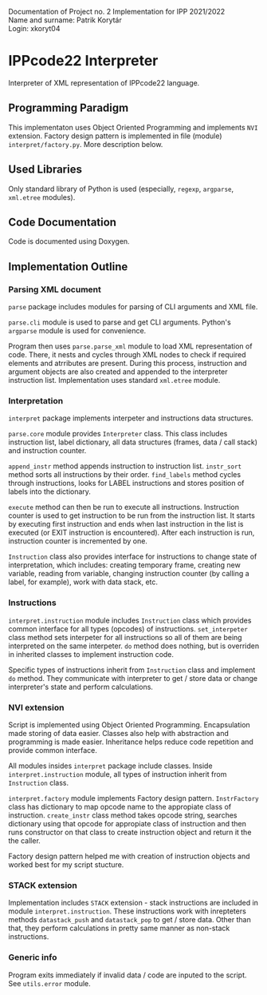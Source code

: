 Documentation of Project no. 2 Implementation for IPP 2021/2022  
Name and surname: Patrik Korytár  
Login: xkoryt04  

# IPPcode22 Interpreter

Interpreter of XML representation of IPPcode22 language.

## Programming Paradigm

This implementaton uses Object Oriented Programming and implements `NVI` extension.
Factory design pattern is implemented in file (module) `interpret/factory.py`. More description below.

## Used Libraries

Only standard library of Python is used (especially, `regexp`, `argparse`, `xml.etree` modules).

## Code Documentation

Code is documented using Doxygen.

## Implementation Outline

### Parsing XML document

`parse` package includes modules for parsing of CLI arguments and XML file.

`parse.cli` module is used to parse and get CLI arguments. Python's `argparse` module is used for convenience.

Program then uses `parse.parse_xml` module to load XML representation of code. There, it nests and cycles through XML nodes to check if required elements and atrributes are present. During this process, instruction and argument objects are also created and appended to the interpreter instruction list. Implementation uses standard `xml.etree` module.

### Interpretation

`interpret` package implements interpeter and instructions data structures.

`parse.core` module provides `Interpreter` class. This class includes instruction list, label dictionary, all data structures (frames, data / call stack) and instruction counter.

`append_instr` method appends instruction to instruction list. `instr_sort` method sorts all instructions by their order. `find_labels` method cycles through instructions, looks for LABEL instructions and stores position of labels into the dictionary.

`execute` method can then be run to execute all instructions. Instruction counter is used to get instruction to be run from the instruction list. It starts by executing first instruction and ends when last instruction in the list is executed (or EXIT instruction is encountered). After each instruction is run, instruction counter is incremented by one.

`Instruction` class also provides interface for instructions to change state of interpretation, which includes: creating temporary frame, creating new variable, reading from variable, changing instruction counter (by calling a label, for example), work with data stack, etc.

### Instructions

`interpret.instruction` module includes `Instruction` class which provides common interface for all types (opcodes) of instructions. `set_interpeter` class method sets interpeter for all instructions so all of them are being interpreted on the same interpeter. `do` method does nothing, but is overriden in inherited classes to implement instruction code.

Specific types of instructions inherit from `Instruction` class and implement `do` method. They communicate with interpreter to get / store data or change interpreter's state and perform calculations.

### NVI extension

Script is implemented using Object Oriented Programming. Encapsulation made storing of data easier. Classes also help with abstraction and programming is made easier. Inheritance helps reduce code repetition and provide common interface.

All modules insides `interpret` package include classes. Inside `interpret.instruction` module, all types of instruction inherit from `Instruction` class.

`interpret.factory` module implements Factory design pattern. `InstrFactory` class has dictionary to map opcode name to the appropiate class of instruction. `create_instr` class method takes opcode string, searches dictionary using that opcode for appropiate class of instruction and then runs constructor on that class to create instruction object and return it the the caller.

Factory design pattern helped me with creation of instruction objects and worked best for my script stucture.

### STACK extension

Implementation includes `STACK` extension - stack instructions are included in module `interpret.instruction`. These instructions work with inrepteters methods `datastack_push` and `datastack_pop` to get / store data. Other than that, they perform calculations in pretty same manner as non-stack instructions.

### Generic info

Program exits immediately if invalid data / code are inputed to the script. See `utils.error` module.
